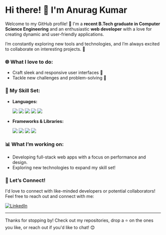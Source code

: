 # Hi there! 👋 I'm Anurag Kumar

Welcome to my GitHub profile! 🎉 I'm a **recent B.Tech graduate in Computer Science Engineering** and an enthusiastic **web developer** with a love for creating dynamic and user-friendly applications. 

I’m constantly exploring new tools and technologies, and I’m always excited to collaborate on interesting projects. 🚀

### 🌐 What I love to do:
- Craft sleek and responsive user interfaces 🌟
- Tackle new challenges and problem-solving 🎯

### 🔧 My Skill Set:
- **Languages:**
  <p>
  <img src="https://img.shields.io/badge/HTML5-%23E34F26.svg?style=for-the-badge&logo=html5&logoColor=white" />
  <img src="https://img.shields.io/badge/CSS3-%231572B6.svg?style=for-the-badge&logo=css3&logoColor=white" />
  <img src="https://img.shields.io/badge/JavaScript-%23F7DF1E.svg?style=for-the-badge&logo=javascript&logoColor=black" />
  <img src="https://img.shields.io/badge/Java-%23007396.svg?style=for-the-badge&logo=java&logoColor=white" />
  <img src="https://img.shields.io/badge/Python-%2314354C.svg?style=for-the-badge&logo=python&logoColor=white" />
</p>

- **Frameworks & Libraries:**
  <p>
  <img src="https://img.shields.io/badge/Bootstrap-%237952B3.svg?style=for-the-badge&logo=bootstrap&logoColor=white" />
  <img src="https://img.shields.io/badge/React-%2361DAFB.svg?style=for-the-badge&logo=react&logoColor=black" />
  <img src="https://img.shields.io/badge/Flask-%23000000.svg?style=for-the-badge&logo=flask&logoColor=white" />
  <img src="https://img.shields.io/badge/Django-%23092E20.svg?style=for-the-badge&logo=django&logoColor=white" />
</p>

### 📊 What I’m working on:
- Developing full-stack web apps with a focus on performance and design.
- Exploring new technologies to expand my skill set!

### 🤝 Let’s Connect!
I'd love to connect with like-minded developers or potential collaborators! Feel free to reach out and connect with me:

[![LinkedIn](https://img.shields.io/badge/LinkedIn-Connect-blue)](www.linkedin.com/in/anurag-kumar-87ab681b2)

---

Thanks for stopping by! Check out my repositories, drop a ⭐ on the ones you like, or reach out if you'd like to chat! 😊


